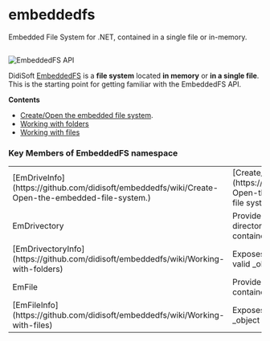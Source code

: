 # embeddedfs
Embedded File System for .NET, contained in a single file or in-memory.

![EmbeddedFS API](data:image/gif;base64,R0lGODlhAQABAAAAACH5BAEKAAEALAAAAAABAAEAAAICTAEAOw==)

<noscript>![EmbeddedFS API](https://www.didisoft.com/wp-content/uploads/2021/03/EmbeddedFS.png)</noscript>

DidiSoft [EmbeddedFS](https://github.com/didisoft/embeddedfs/wiki/Create-Open-the-embedded-file-system.) is a **file system** located **in memory** or **in a single file**. This is the starting point for getting familiar with the EmbeddedFS API.

**Contents**

*   [Create/Open the embedded file system](https://github.com/didisoft/embeddedfs/wiki/Create-Open-the-embedded-file-system.).
*   [Working with folders](https://github.com/didisoft/embeddedfs/wiki/Working-with-folders)
*   [Working with files](https://github.com/didisoft/embeddedfs/wiki/Working-with-files)

### Key Members of EmbeddedFS namespace

<table class="table table-hover">

<tbody>

<tr>

<td>[EmDriveInfo](https://github.com/didisoft/embeddedfs/wiki/Create-Open-the-embedded-file-system.)</td>

<td>[Create/Open](https://github.com/didisoft/embeddedfs/wiki/Create-Open-the-embedded-file-system.) an embedded file system</td>

</tr>

<tr>

<td>EmDrivectory</td>

<td>Provides _static methods_ for [manipulating directories](/embeddedfs/examples/folder/) contained in **EmDriveInfo**</td>

</tr>

<tr>

<td>[EmDrivectoryInfo](https://github.com/didisoft/embeddedfs/wiki/Working-with-folders)</td>

<td>Exposes similar API as **EmDrivectory**, but from a valid _object reference_</td>

</tr>

<tr>

<td>EmFile</td>

<td>Provides _static methods_ for manipulating files contained in **EmDriveInfo**</td>

</tr>

<tr>

<td>[EmFileInfo](https://github.com/didisoft/embeddedfs/wiki/Working-with-files)</td>

<td>Exposes similar API as **EmFile**, but from a valid _object reference_</td>

</tr>

</tbody>

</table>
